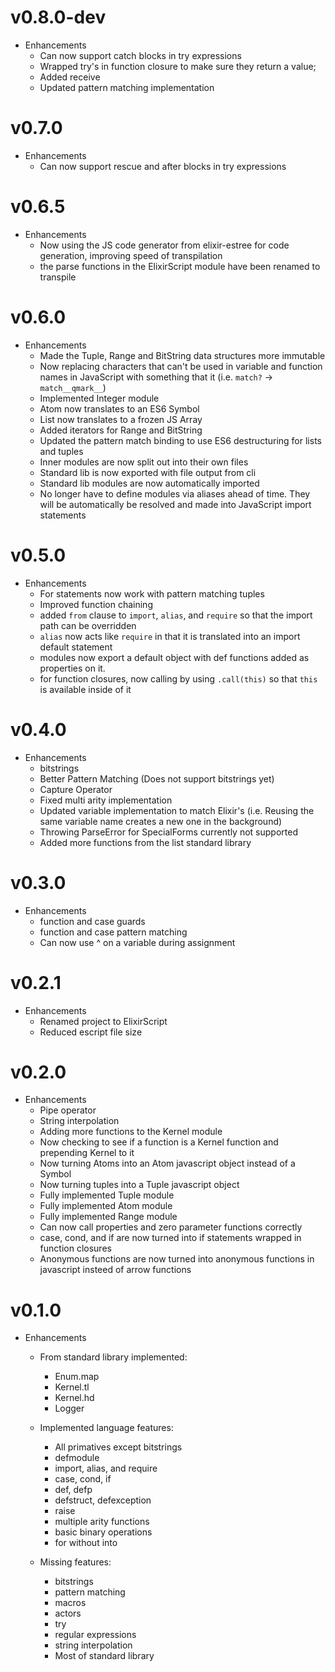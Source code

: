 # v0.8.0-dev
* Enhancements
  * Can now support catch blocks in try expressions
  * Wrapped try's in function closure to make sure they return a value;
  * Added receive
  * Updated pattern matching implementation

# v0.7.0
* Enhancements
  * Can now support rescue and after blocks in try expressions

# v0.6.5
* Enhancements
  * Now using the JS code generator from elixir-estree for code generation, improving speed of transpilation
  * the parse functions in the ElixirScript module have been renamed to transpile

# v0.6.0
  * Enhancements
    * Made the Tuple, Range and BitString data structures more immutable
    * Now replacing characters that can't be used in variable and function names in JavaScript with
      something that it (i.e. `match?` -> `match__qmark__`)
    * Implemented Integer module
    * Atom now translates to an ES6 Symbol
    * List now translates to a frozen JS Array
    * Added iterators for Range and BitString
    * Updated the pattern match binding to use ES6 destructuring for lists and tuples
    * Inner modules are now split out into their own files
    * Standard lib is now exported with file output from cli
    * Standard lib modules are now automatically imported
    * No longer have to define modules via aliases ahead of time. They will be automatically be resolved
      and made into JavaScript import statements

# v0.5.0
  * Enhancements
    * For statements now work with pattern matching tuples
    * Improved function chaining
    * added `from` clause to `import`, `alias`, and `require` so that the import path can be overridden
    * `alias` now acts like `require` in that it is translated into an import default statement
    * modules now export a default object with def functions added as properties on it. 
    * for function closures, now calling by using `.call(this)` so that `this` is available inside of it

# v0.4.0
  * Enhancements
    * bitstrings
    * Better Pattern Matching (Does not support bitstrings yet)
    * Capture Operator
    * Fixed multi arity implementation
    * Updated variable implementation to match Elixir's (i.e. Reusing the same variable name creates a new one in the background)
    * Throwing ParseError for SpecialForms currently not supported
    * Added more functions from the list standard library

# v0.3.0
  * Enhancements
    * function and case guards
    * function and case pattern matching
    * Can now use ^ on a variable during assignment

# v0.2.1
  * Enhancements
    * Renamed project to ElixirScript
    * Reduced escript file size

# v0.2.0
  * Enhancements
    * Pipe operator
    * String interpolation
    * Adding more functions to the Kernel module
    * Now checking to see if a function is a Kernel function and prepending Kernel to it
    * Now turning Atoms into an Atom javascript object instead of a Symbol
    * Now turning tuples into a Tuple javascript object
    * Fully implemented Tuple module
    * Fully implemented Atom module
    * Fully implemented Range module
    * Can now call properties and zero parameter functions correctly
    * case, cond, and if are now turned into if statements wrapped in function closures
    * Anonymous functions are now turned into anonymous functions in javascript insteed of arrow functions

# v0.1.0

* Enhancements
  * From standard library implemented:
      * Enum.map
      * Kernel.tl
      * Kernel.hd
      * Logger

  * Implemented language features:
      * All primatives except bitstrings
      * defmodule
      * import, alias, and require
      * case, cond, if
      * def, defp
      * defstruct, defexception
      * raise
      * multiple arity functions
      * basic binary operations
      * for without into

  * Missing features:
      * bitstrings
      * pattern matching
      * macros
      * actors
      * try
      * regular expressions
      * string interpolation
      * Most of standard library
